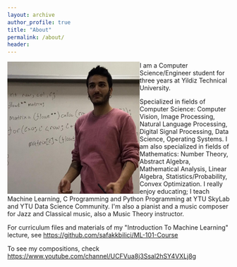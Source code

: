 ```yaml
---
layout: archive
author_profile: true
title: "About"
permalink: /about/
header:
---
```


<img align="left" width="300" height="300" src="/images/me2.jpg">

I am a Computer Science/Engineer student for three years at Yildiz Technical University.

Specialized in fields of Computer Science: Computer Vision, Image Processing, Natural Language Processing, Digital Signal Processing, Data Science, Operating Systems.
I am also specialized in fields of Mathematics: Number Theory, Abstract Algebra, Mathematical Analysis, Linear Algebra, Statistics/Probability, Convex Optimization.
I really enjoy educating; I teach Machine Learning, C Programming and Python Programming at YTU SkyLab and YTU Data Science Community.
I'm also a pianist and a music composer for Jazz and Classical music, also a Music Theory instructor.

For curriculum files and materials of my "Introduction To Machine Learning" lecture, see https://github.com/safakkbilici/ML-101-Course

To see my compositions, check https://www.youtube.com/channel/UCFVua8j3Ssal2hSY4VXLj8g

